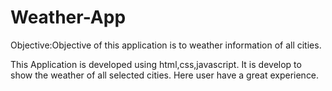 # Weather-App
Objective:Objective of this application is to weather information of all cities.
  
  This Application is developed using html,css,javascript.
   It is develop to show the weather of all selected cities.
   Here user have a great experience.



